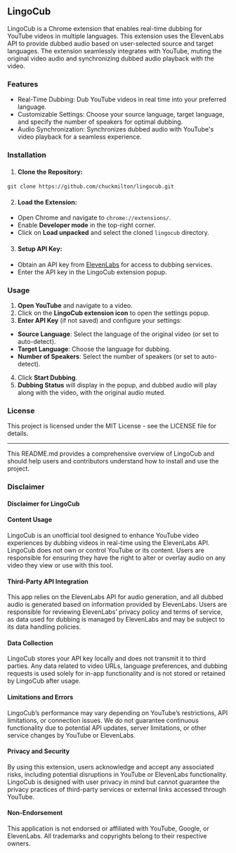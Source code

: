 ## LingoCub
LingoCub is a Chrome extension that enables real-time dubbing for YouTube videos in multiple languages. This extension uses the ElevenLabs API to provide dubbed audio based on user-selected source and target languages. The extension seamlessly integrates with YouTube, muting the original video audio and synchronizing dubbed audio playback with the video.

### Features
- Real-Time Dubbing: Dub YouTube videos in real time into your preferred language.
- Customizable Settings: Choose your source language, target language, and specify the number of speakers for optimal dubbing.
- Audio Synchronization: Synchronizes dubbed audio with YouTube's video playback for a seamless experience.
### Installation
1. #### Clone the Repository:

```git clone https://github.com/chuckmilton/lingocub.git```

2. #### Load the Extension:

- Open Chrome and navigate to `chrome://extensions/`.
- Enable **Developer mode** in the top-right corner.
- Click on **Load unpacked** and select the cloned `lingocub` directory.

3. #### Setup API Key:

- Obtain an API key from [ElevenLabs](https://elevenlabs.io/api) for access to dubbing services.
- Enter the API key in the LingoCub extension popup.

### Usage
1. **Open YouTube** and navigate to a video.
2. Click on the **LingoCub extension icon** to open the settings popup.
3. **Enter API Key** (if not saved) and configure your settings:
- **Source Language**: Select the language of the original video (or set to auto-detect).
- **Target Language**: Choose the language for dubbing.
- **Number of Speakers**: Select the number of speakers (or set to auto-detect).
4. Click **Start Dubbing**.
5. **Dubbing Status** will display in the popup, and dubbed audio will play along with the video, with the original audio muted.

### License
This project is licensed under the MIT License - see the LICENSE file for details.

----
This README.md provides a comprehensive overview of LingoCub and should help users and contributors understand how to install and use the project.

### Disclaimer
#### Disclaimer for LingoCub

#### Content Usage
LingoCub is an unofficial tool designed to enhance YouTube video experiences by dubbing videos in real-time using the ElevenLabs API. LingoCub does not own or control YouTube or its content. Users are responsible for ensuring they have the right to alter or overlay audio on any video they view or use with this tool.

#### Third-Party API Integration
This app relies on the ElevenLabs API for audio generation, and all dubbed audio is generated based on information provided by ElevenLabs. Users are responsible for reviewing ElevenLabs’ privacy policy and terms of service, as data used for dubbing is managed by ElevenLabs and may be subject to its data handling policies.

#### Data Collection
LingoCub stores your API key locally and does not transmit it to third parties. Any data related to video URLs, language preferences, and dubbing requests is used solely for in-app functionality and is not stored or retained by LingoCub after usage.

#### Limitations and Errors
LingoCub’s performance may vary depending on YouTube’s restrictions, API limitations, or connection issues. We do not guarantee continuous functionality due to potential API updates, server limitations, or other service changes by YouTube or ElevenLabs.

#### Privacy and Security
By using this extension, users acknowledge and accept any associated risks, including potential disruptions in YouTube or ElevenLabs functionality. LingoCub is designed with user privacy in mind but cannot guarantee the privacy practices of third-party services or external links accessed through YouTube.

#### Non-Endorsement
This application is not endorsed or affiliated with YouTube, Google, or ElevenLabs. All trademarks and copyrights belong to their respective owners.

